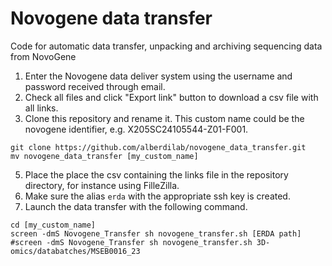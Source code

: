 # Novogene data transfer

Code for automatic data transfer, unpacking and archiving sequencing data from NovoGene

1. Enter the Novogene data deliver system using the username and password received through email.
2. Check all files and click "Export link" button to download a csv file with all links.
3. Clone this repository and rename it. This custom name could be the novogene identifier, e.g. X205SC24105544-Z01-F001.

```
git clone https://github.com/alberdilab/novogene_data_transfer.git
mv novogene_data_transfer [my_custom_name]
```

5. Place the place the csv containing the links file in the repository directory, for instance using FilleZilla.
6. Make sure the alias `erda` with the appropriate ssh key is created.
7. Launch the data transfer with the following command.

```
cd [my_custom_name]
screen -dmS Novogene_Transfer sh novogene_transfer.sh [ERDA path]
#screen -dmS Novogene_Transfer sh novogene_transfer.sh 3D-omics/databatches/MSEB0016_23
```
